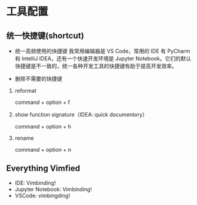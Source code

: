 # 工具配置

## 统一快捷键(shortcut)

- 统一高频使用的快捷键
  我常用编辑器是 VS Code，常用的 IDE 有 PyCharm 和 IntelliJ IDEA，还有一个快速开发环境是 Jupyter Notebook。它们的默认快捷键是不一致的，统一各种开发工具的快捷键有助于提高开发效率。

- 删除不需要的快捷键

1. reformat

   command + option + f

2. show function signature（IDEA: quick documentory）

   command + option + h

3. rename

   command + option + n

## Everything Vimfied

- IDE: Vimbinding!
- Jupyter Notebook: Vimbinding!
- VSCode: vimbingding!
